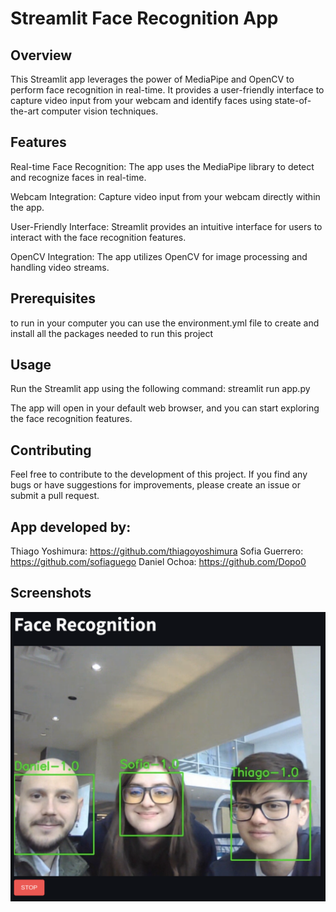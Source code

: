 # Streamlit Face Recognition App
## Overview
This Streamlit app leverages the power of MediaPipe and OpenCV to perform face recognition in real-time. It provides a user-friendly interface to capture video input from your webcam and identify faces using state-of-the-art computer vision techniques.

## Features
Real-time Face Recognition: The app uses the MediaPipe library to detect and recognize faces in real-time.

Webcam Integration: Capture video input from your webcam directly within the app.

User-Friendly Interface: Streamlit provides an intuitive interface for users to interact with the face recognition features.

OpenCV Integration: The app utilizes OpenCV for image processing and handling video streams.

## Prerequisites
to run in your computer you can use the environment.yml file to create and install all the packages needed to run this project

## Usage
Run the Streamlit app using the following command:
  streamlit run app.py
  
The app will open in your default web browser, and you can start exploring the face recognition features.

## Contributing
Feel free to contribute to the development of this project. If you find any bugs or have suggestions for improvements, please create an issue or submit a pull request.


## App developed by:
Thiago Yoshimura: https://github.com/thiagoyoshimura
Sofia Guerrero: https://github.com/sofiaguego
Daniel Ochoa:  https://github.com/Dopo0

## Screenshots

<img src="https://github.com/Dopo0/Face_recognition/blob/main/streamlit/icons/example.png" width=600px>